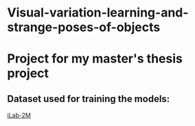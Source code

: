 # Visual-variation-learning-and-strange-poses-of-objects
# Project for my master's thesis project

## Dataset used for training the models:
[iLab-2M](https://bmobear.github.io/assets/pdf/iLab2M.pdf)
